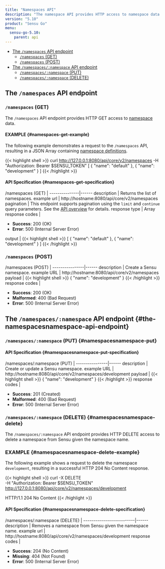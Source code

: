 ```yaml
---
title: "Namespaces API"
description: "The namespace API provides HTTP access to namespace data. Here’s a reference for the namespaces API in Sensu Go, including examples for returning lists of namespaces, creating Sensu namespaces, and more. Read on for the full reference."
version: "5.10"
product: "Sensu Go"
menu:
  sensu-go-5.10:
    parent: api
---
```


- [The `/namespaces` API endpoint](#the-namespaces-api-endpoint)
	- [`/namespaces` (GET)](#namespaces-get)
	- [`/namespaces` (POST)](#namespaces-post)
- [The `/namespaces/:namespace` API endpoint](#the-namespacesnamespace-api-endpoint)
  - [`/namespaces/:namespace` (PUT)](#namespacesnamespace-put)
  - [`/namespaces/:namespace` (DELETE)](#namespacesnamespace-delete)

## The `/namespaces` API endpoint

### `/namespaces` (GET)

The `/namespaces` API endpoint provides HTTP GET access to [namespace][1] data.

#### EXAMPLE {#namespaces-get-example}

The following example demonstrates a request to the `/namespaces` API, resulting in
a JSON Array containing [namespace definitions][1].

{{< highlight shell >}}
curl http://127.0.0.1:8080/api/core/v2/namespaces -H "Authorization: Bearer $SENSU_TOKEN"
[
  {
    "name": "default"
  },
  {
    "name": "development"
  }
]
{{< /highlight >}}

#### API Specification {#namespaces-get-specification}

/namespaces (GET)  | 
---------------|------
description    | Returns the list of namespaces.
example url    | http://hostname:8080/api/core/v2/namespaces
pagination     | This endpoint supports pagination using the `limit` and `continue` query parameters. See the [API overview](../overview#pagination) for details.
response type  | Array
response codes | <ul><li>**Success**: 200 (OK)</li><li>**Error**: 500 (Internal Server Error)</li></ul>
output         | {{< highlight shell >}}
[
  {
    "name": "default"
  },
  {
    "name": "development"
  }
]
{{< /highlight >}}

### `/namespaces` (POST)

/namespaces (POST) | 
----------------|------
description     | Create a Sensu namespace.
example URL     | http://hostname:8080/api/core/v2/namespaces
payload         | {{< highlight shell >}}
{
  "name": "development"
}
{{< /highlight >}}
response codes  | <ul><li>**Success**: 200 (OK)</li><li>**Malformed**: 400 (Bad Request)</li><li>**Error**: 500 (Internal Server Error)</li></ul>

## The `/namespaces/:namespace` API endpoint {#the-namespacesnamespace-api-endpoint}

### `/namespaces/:namespace` (PUT) {#namespacesnamespace-put}

#### API Specification {#namespacesnamespace-put-specification}

/namespaces/:namespace (PUT) | 
----------------|------
description     | Create or update a Sensu namespace.
example URL     | http://hostname:8080/api/core/v2/namespaces/development
payload         | {{< highlight shell >}}
{
  "name": "development"
}
{{< /highlight >}}
response codes  | <ul><li>**Success**: 201 (Created)</li><li>**Malformed**: 400 (Bad Request)</li><li>**Error**: 500 (Internal Server Error)</li></ul>

### `/namespaces/:namespace` (DELETE) {#namespacesnamespace-delete}

The `/namespaces/:namespace` API endpoint provides HTTP DELETE access to delete a namespace from Sensu given the namespace name.

### EXAMPLE {#namespacesnamespace-delete-example}
The following example shows a request to delete the namespace `development`, resulting in a successful HTTP 204 No Content response.

{{< highlight shell >}}
curl -X DELETE \
-H "Authorization: Bearer $SENSU_TOKEN" \
http://127.0.0.1:8080/api/core/v2/namespaces/development

HTTP/1.1 204 No Content
{{< /highlight >}}

#### API Specification {#namespacesnamespace-delete-specification}

/namespaces/:namespace (DELETE) | 
--------------------------|------
description               | Removes a namespace from Sensu given the namespace name.
example url               | http://hostname:8080/api/core/v2/namespaces/development
response codes            | <ul><li>**Success**: 204 (No Content)</li><li>**Missing**: 404 (Not Found)</li><li>**Error**: 500 (Internal Server Error)</li></ul>

[1]: ../../reference/rbac
